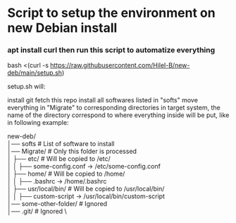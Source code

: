 # Script to setup the environment on new Debian install

### apt install curl then run this script to automatize everything
bash <(curl -s https://raw.githubusercontent.com/Hilel-B/new-deb/main/setup.sh)

setup.sh will:

install git
fetch this repo
install all softwares listed in "softs"
move everything in "Migrate" to corresponding directories in target system, the name of the directory correspond to where everything inside will be put, like in following example:


new-deb/ \
│── softs                # List of software to install \
│── Migrate/             # Only this folder is processed \
│   ├── etc/             # Will be copied to /etc/ \
│   │   ├── some-config.conf → /etc/some-config.conf \
│   ├── home/            # Will be copied to /home/ \
│   │   ├── .bashrc → /home/.bashrc \
│   ├── usr/local/bin/   # Will be copied to /usr/local/bin/ \
│   │   ├── custom-script → /usr/local/bin/custom-script \
│── some-other-folder/   # Ignored \
│── .git/                # Ignored \
